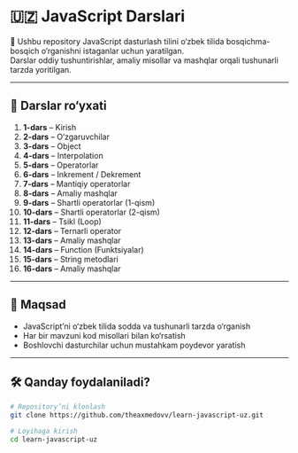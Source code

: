 # 🇺🇿 JavaScript Darslari

📘 Ushbu repository JavaScript dasturlash tilini o‘zbek tilida bosqichma-bosqich o‘rganishni istaganlar uchun yaratilgan.  
Darslar oddiy tushuntirishlar, amaliy misollar va mashqlar orqali tushunarli tarzda yoritilgan.

---

## 📂 Darslar ro‘yxati

1. **1-dars** – Kirish  
2. **2-dars** – O‘zgaruvchilar  
3. **3-dars** – Object  
4. **4-dars** – Interpolation  
5. **5-dars** – Operatorlar  
6. **6-dars** – Inkrement / Dekrement  
7. **7-dars** – Mantiqiy operatorlar  
8. **8-dars** – Amaliy mashqlar  
9. **9-dars** – Shartli operatorlar (1-qism)  
10. **10-dars** – Shartli operatorlar (2-qism)  
11. **11-dars** – Tsikl (Loop)  
12. **12-dars** – Ternarli operator  
13. **13-dars** – Amaliy mashqlar  
14. **14-dars** – Function (Funktsiyalar)  
15. **15-dars** – String metodlari
16. **16-dars** – Amaliy mashqlar  


---

## 🚀 Maqsad

- JavaScript’ni o‘zbek tilida sodda va tushunarli tarzda o‘rganish  
- Har bir mavzuni kod misollari bilan ko‘rsatish  
- Boshlovchi dasturchilar uchun mustahkam poydevor yaratish  

---

## 🛠 Qanday foydalaniladi?

```bash
# Repository’ni klonlash
git clone https://github.com/theaxmedovv/learn-javascript-uz.git

# Loyihaga kirish
cd learn-javascript-uz
